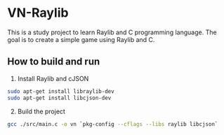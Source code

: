 # VN-Raylib

This is a study project to learn Raylib and C programming language. The goal is to create a simple game using Raylib and C.

## How to build and run

1. Install Raylib and cJSON

```bash
sudo apt-get install libraylib-dev
sudo apt-get install libcjson-dev
```

2. Build the project

```bash
gcc ./src/main.c -o vn `pkg-config --cflags --libs raylib libcjson`
```

